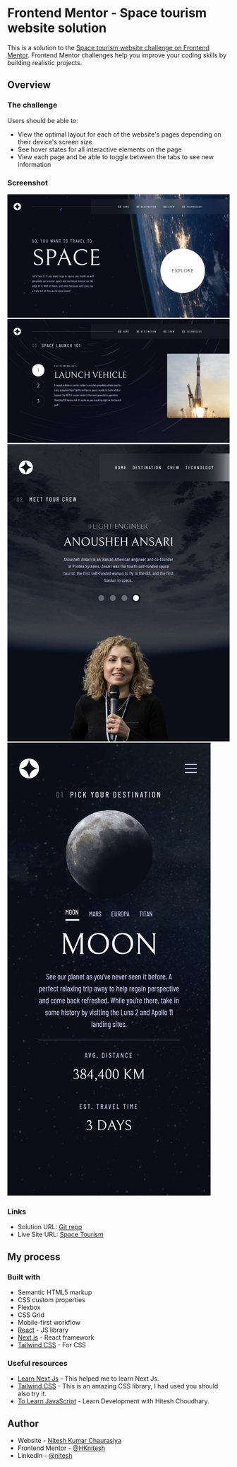 # Frontend Mentor - Space tourism website solution

This is a solution to the [Space tourism website challenge on Frontend Mentor](https://www.frontendmentor.io/challenges/space-tourism-multipage-website-gRWj1URZ3). Frontend Mentor challenges help you improve your coding skills by building realistic projects. 




## Overview

### The challenge

Users should be able to:

- View the optimal layout for each of the website's pages depending on their device's screen size
- See hover states for all interactive elements on the page
- View each page and be able to toggle between the tabs to see new information

### Screenshot

![large screen](./public/screen%20shots/large%20screen%2002(laptop).png)
![large screen](./public/screen%20shots/large%20screen%20(laptop).png)
![mid screen (tabs)](./public/screen%20shots/mid%20screen%2002(tabs).png)
![mobile](./public/screen%20shots/mobile.png)



### Links

- Solution URL: [Git repo](https://github.com/HKnitesh/space-tourism)
- Live Site URL: [Space Tourism](https://hknitesh.github.io/space-tourism/)

## My process

### Built with

- Semantic HTML5 markup
- CSS custom properties
- Flexbox
- CSS Grid
- Mobile-first workflow
- [React](https://reactjs.org/) - JS library
- [Next.js](https://nextjs.org/) - React framework
- [Tailwind CSS](https://tailwindcss.com/) - For CSS





### Useful resources

- [Learn Next Js](https://nextjs.org/learn/foundations/about-nextjs) - This helped me to learn Next Js. 
- [Tailwind CSS](https://tailwindcss.com/) - This is an amazing CSS library, I had used you should also try it.
- [To Learn JavaScript](https://youtu.be/xJq0EQMFGyg) - Learn Development with Hitesh Choudhary.



## Author

- Website - [Nitesh Kumar Chaurasiya](https://hknitesh.github.io/Resume/)
- Frontend Mentor - [@HKnitesh](https://www.frontendmentor.io/profile/HKnitesh)
- LinkedIn - [@nitesh](https://www.linkedin.com/in/nitesh2023/)



